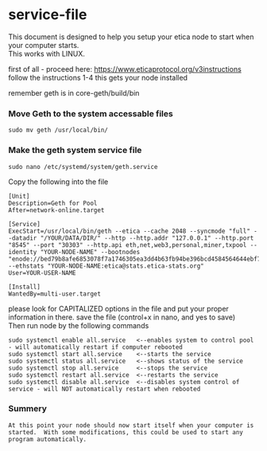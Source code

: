 # service-file
This document is designed to help you setup your etica node to start when your computer starts.  
This works with LINUX.

first of all - proceed here: https://www.eticaprotocol.org/v3instructions
follow the instructions 1-4
this gets your node installed

remember geth is in core-geth/build/bin

### Move Geth to the system accessable files
    
    sudo mv geth /usr/local/bin/

### Make the geth system service file
    sudo nano /etc/systemd/system/geth.service
    
Copy the following into the file

    [Unit]
    Description=Geth for Pool
    After=network-online.target
    
    [Service]
    ExecStart=/usr/local/bin/geth --etica --cache 2048 --syncmode "full" --datadir "/YOUR/DATA/DIR/" --http --http.addr "127.0.0.1" --http.port "8545" --port "30303" --http.api eth,net,web3,personal,miner,txpool --identity "YOUR-NODE-NAME" --bootnodes "enode://bed79b8afe6853078f7a1746305ea3dd4b63fb94be396bcd4584564644ebf7f55ed3d213b3abad96ded53e0ad33fe192d363165f81e1417bee696d2165a13dfa@62.72.177.111:30303" --ethstats "YOUR-NODE-NAME:etica@stats.etica-stats.org"
    User=YOUR-USER-NAME

    [Install]
    WantedBy=multi-user.target

please look for CAPITALIZED options in the file and put your proper information in there.
save the file (control+x in nano, and yes to save)    
Then run node by the following commands

    sudo systemctl enable all.service   <--enables system to control pool - will automatically restart if computer rebooted
    sudo systemctl start all.service    <--starts the service
    sudo systemctl status all.service   <--shows status of the service
    sudo systemctl stop all.service     <--stops the service
    sudo systemctl restart all.service  <--restarts the service
    sudo systemctl disable all.service  <--disables system control of service - will NOT automatically restart when rebooted

### Summery
    At this point your node should now start itself when your computer is started.  With some modifications, this could be used to start any program automatically.
